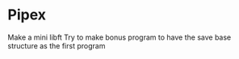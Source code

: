 # Pipex

Make a mini libft
Try to make bonus program to have the save base structure as the first program